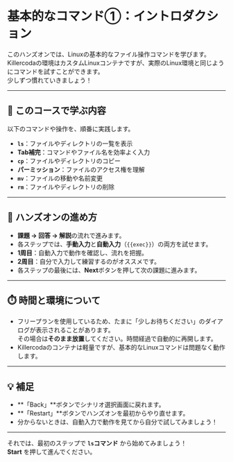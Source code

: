 # 基本的なコマンド①：イントロダクション

このハンズオンでは、Linuxの基本的なファイル操作コマンドを学びます。  
Killercodaの環境はカスタムLinuxコンテナですが、実際のLinux環境と同じようにコマンドを試すことができます。  
少しずつ慣れていきましょう！

---

## 🧭 このコースで学ぶ内容

以下のコマンドや操作を、順番に実践します。

- **`ls`**：ファイルやディレクトリの一覧を表示
- **Tab補完**：コマンドやファイル名を効率よく入力
- **`cp`**：ファイルやディレクトリのコピー
- **パーミッション**：ファイルのアクセス権を理解
- **`mv`**：ファイルの移動や名前変更
- **`rm`**：ファイルやディレクトリの削除

---

## 🧪 ハンズオンの進め方

- **課題 → 回答 → 解説**の流れで進みます。
- 各ステップでは、**手動入力**と**自動入力**（`{{exec}}`）の両方を試せます。
- **1周目**：自動入力で動作を確認し、流れを把握。
- **2周目**：自分で入力して練習するのがオススメです。
- 各ステップの最後には、**Next**ボタンを押して次の課題に進みます。

---

## ⏱️ 時間と環境について

- フリープランを使用しているため、たまに「少しお待ちください」のダイアログが表示されることがあります。  
  その場合は**そのまま放置**してください。時間経過で自動的に再開します。
- Killercodaのコンテナは軽量ですが、基本的なLinuxコマンドは問題なく動作します。

---

## 💡 補足

- **「Back」**ボタンでシナリオ選択画面に戻れます。
- **「Restart」**ボタンでハンズオンを最初からやり直せます。
- 分からないときは、自動入力で動作を見てから自分で試してみましょう！

---

それでは、最初のステップで **`ls`コマンド** から始めてみましょう！  
**Start** を押して進んでください。
